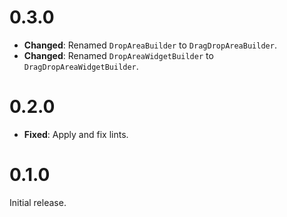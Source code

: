 # 0.3.0

- **Changed**: Renamed `DropAreaBuilder` to `DragDropAreaBuilder`.
- **Changed**: Renamed `DropAreaWidgetBuilder` to `DragDropAreaWidgetBuilder`.

# 0.2.0

- **Fixed**: Apply and fix lints.

# 0.1.0

Initial release.
